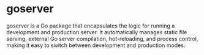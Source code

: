 # goserver

goserver is a Go package that encapsulates the logic for running a development and production server. It automatically manages static file serving, external Go server compilation, hot-reloading, and process control, making it easy to switch between development and production modes.
